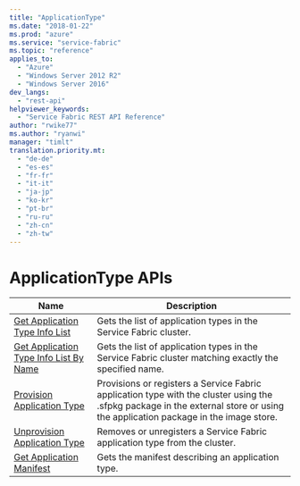 ```yaml
---
title: "ApplicationType"
ms.date: "2018-01-22"
ms.prod: "azure"
ms.service: "service-fabric"
ms.topic: "reference"
applies_to: 
  - "Azure"
  - "Windows Server 2012 R2"
  - "Windows Server 2016"
dev_langs: 
  - "rest-api"
helpviewer_keywords: 
  - "Service Fabric REST API Reference"
author: "rwike77"
ms.author: "ryanwi"
manager: "timlt"
translation.priority.mt: 
  - "de-de"
  - "es-es"
  - "fr-fr"
  - "it-it"
  - "ja-jp"
  - "ko-kr"
  - "pt-br"
  - "ru-ru"
  - "zh-cn"
  - "zh-tw"
---
```

# ApplicationType APIs

| Name | Description |
| --- | --- |
| [Get Application Type Info List](sfclient-api-getapplicationtypeinfolist.md) | Gets the list of application types in the Service Fabric cluster.<br/> |
| [Get Application Type Info List By Name](sfclient-api-getapplicationtypeinfolistbyname.md) | Gets the list of application types in the Service Fabric cluster matching exactly the specified name.<br/> |
| [Provision Application Type](sfclient-api-provisionapplicationtype.md) | Provisions or registers a Service Fabric application type with the cluster using the .sfpkg package in the external store or using the application package in the image store.<br/> |
| [Unprovision Application Type](sfclient-api-unprovisionapplicationtype.md) | Removes or unregisters a Service Fabric application type from the cluster.<br/> |
| [Get Application Manifest](sfclient-api-getapplicationmanifest.md) | Gets the manifest describing an application type.<br/> |

